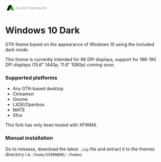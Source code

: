 [![built-with-azurra-framework](https://github.com/B00merang-Project/B00merang-Project.github.io/blob/master/resources/badges/azurra/badge_smaller.png)](https://github.com/B00merang-Project/Azurra_framework)

# Windows 10 Dark
GTK theme based on the appearance of Windows 10 using the included dark mode.

This theme is currently intended for 96 DPI displays, support for 188-190 DPI displays (15.6" 1440p, 11.6" 1080p) coming soon.

### Supported platforms
- Any GTK-based desktop
- Cinnamon
- Gnome
- LXDE/Openbox
- MATE
- Xfce

This fork has only been tested with XFWM4. 

### Manual installation
Go to releases, download the latest `.zip` file and extract it to the themes directory i.e. `/home/USERNAME/.themes`
